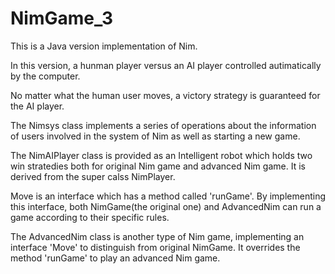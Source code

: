 # NimGame_3

This is a Java version implementation of Nim.

In this version, a hunman player versus an AI player controlled autimatically by the computer.

No matter what the human user moves, a victory strategy is guaranteed for the AI player.

The Nimsys class implements a series of operations about the information of
users involved in the system of Nim as well as starting a new game.
 
The  NimAIPlayer class is provided as an Intelligent robot which holds two win stratedies 
 both for original Nim game and advanced Nim game. It is derived from the super
 calss NimPlayer.	
 
Move is an interface which has a method called 'runGame'. By implementing
this interface, both NimGame(the original one) and AdvancedNim can run a game according to their specific rules.

 The AdvancedNim class is another type of Nim game, implementing an interface 'Move' to 
 distinguish from original NimGame. It overrides the method 'runGame' to play an 
 advanced Nim game.

